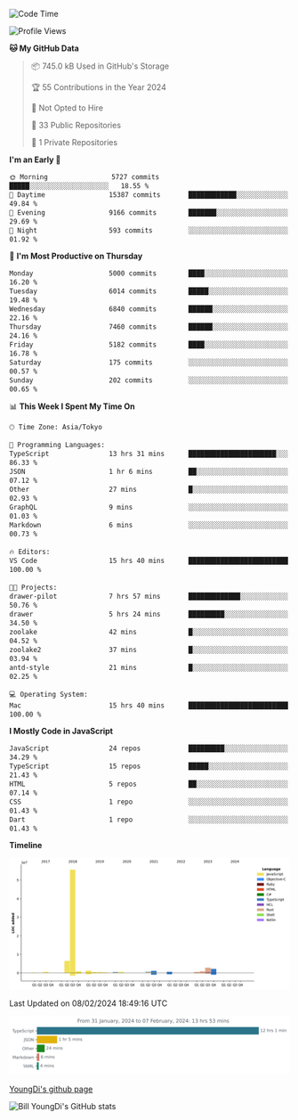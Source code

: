 <!--START_SECTION:waka-->
![Code Time](http://img.shields.io/badge/Code%20Time-363%20hrs%2050%20mins-blue)

![Profile Views](http://img.shields.io/badge/Profile%20Views-0-blue)

**🐱 My GitHub Data** 

> 📦 745.0 kB Used in GitHub's Storage 
 > 
> 🏆 55 Contributions in the Year 2024
 > 
> 🚫 Not Opted to Hire
 > 
> 📜 33 Public Repositories 
 > 
> 🔑 1 Private Repositories 
 > 
**I'm an Early 🐤** 

```text
🌞 Morning                5727 commits        █████░░░░░░░░░░░░░░░░░░░░   18.55 % 
🌆 Daytime                15387 commits       ████████████░░░░░░░░░░░░░   49.84 % 
🌃 Evening                9166 commits        ███████░░░░░░░░░░░░░░░░░░   29.69 % 
🌙 Night                  593 commits         ░░░░░░░░░░░░░░░░░░░░░░░░░   01.92 % 
```
📅 **I'm Most Productive on Thursday** 

```text
Monday                   5000 commits        ████░░░░░░░░░░░░░░░░░░░░░   16.20 % 
Tuesday                  6014 commits        █████░░░░░░░░░░░░░░░░░░░░   19.48 % 
Wednesday                6840 commits        ██████░░░░░░░░░░░░░░░░░░░   22.16 % 
Thursday                 7460 commits        ██████░░░░░░░░░░░░░░░░░░░   24.16 % 
Friday                   5182 commits        ████░░░░░░░░░░░░░░░░░░░░░   16.78 % 
Saturday                 175 commits         ░░░░░░░░░░░░░░░░░░░░░░░░░   00.57 % 
Sunday                   202 commits         ░░░░░░░░░░░░░░░░░░░░░░░░░   00.65 % 
```


📊 **This Week I Spent My Time On** 

```text
🕑︎ Time Zone: Asia/Tokyo

💬 Programming Languages: 
TypeScript               13 hrs 31 mins      ██████████████████████░░░   86.33 % 
JSON                     1 hr 6 mins         ██░░░░░░░░░░░░░░░░░░░░░░░   07.12 % 
Other                    27 mins             █░░░░░░░░░░░░░░░░░░░░░░░░   02.93 % 
GraphQL                  9 mins              ░░░░░░░░░░░░░░░░░░░░░░░░░   01.03 % 
Markdown                 6 mins              ░░░░░░░░░░░░░░░░░░░░░░░░░   00.73 % 

🔥 Editors: 
VS Code                  15 hrs 40 mins      █████████████████████████   100.00 % 

🐱‍💻 Projects: 
drawer-pilot             7 hrs 57 mins       █████████████░░░░░░░░░░░░   50.76 % 
drawer                   5 hrs 24 mins       █████████░░░░░░░░░░░░░░░░   34.50 % 
zoolake                  42 mins             █░░░░░░░░░░░░░░░░░░░░░░░░   04.52 % 
zoolake2                 37 mins             █░░░░░░░░░░░░░░░░░░░░░░░░   03.94 % 
antd-style               21 mins             █░░░░░░░░░░░░░░░░░░░░░░░░   02.25 % 

💻 Operating System: 
Mac                      15 hrs 40 mins      █████████████████████████   100.00 % 
```

**I Mostly Code in JavaScript** 

```text
JavaScript               24 repos            █████████░░░░░░░░░░░░░░░░   34.29 % 
TypeScript               15 repos            █████░░░░░░░░░░░░░░░░░░░░   21.43 % 
HTML                     5 repos             ██░░░░░░░░░░░░░░░░░░░░░░░   07.14 % 
CSS                      1 repo              ░░░░░░░░░░░░░░░░░░░░░░░░░   01.43 % 
Dart                     1 repo              ░░░░░░░░░░░░░░░░░░░░░░░░░   01.43 % 
```



**Timeline**

![Lines of Code chart](https://raw.githubusercontent.com/Youngdi/Youngdi/master/assets/bar_graph.png)


 Last Updated on 08/02/2024 18:49:16 UTC
<!--END_SECTION:waka-->

![wakatime](./images/stat.svg)

[YoungDi's github page](https://youngdi.github.io)

![Bill YoungDi's GitHub stats](https://github-readme-stats.vercel.app/api?username=youngdi&count_private=true&show_icons=true)
